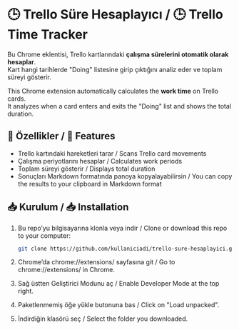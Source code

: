 # 🕒 Trello Süre Hesaplayıcı / 🕒 Trello Time Tracker

Bu Chrome eklentisi, Trello kartlarındaki **çalışma sürelerini otomatik olarak hesaplar**.  
Kart hangi tarihlerde "Doing" listesine girip çıktığını analiz eder ve toplam süreyi gösterir.

This Chrome extension automatically calculates the **work time** on Trello cards.  
It analyzes when a card enters and exits the "Doing" list and shows the total duration.

## 🚀 Özellikler / 🚀 Features
- Trello kartındaki hareketleri tarar / Scans Trello card movements
- Çalışma periyotlarını hesaplar / Calculates work periods
- Toplam süreyi gösterir / Displays total duration
- Sonuçları Markdown formatında panoya kopyalayabilirsin / You can copy the results to your clipboard in Markdown format

## 📥 Kurulum / 📥 Installation

1. Bu repo’yu bilgisayarına klonla veya indir / Clone or download this repo to your computer:
   ```bash
   git clone https://github.com/kullaniciadi/trello-sure-hesaplayici.git
   ```

2. Chrome’da chrome://extensions/ sayfasına git / Go to chrome://extensions/ in Chrome.

3. Sağ üstten Geliştirici Modunu aç / Enable Developer Mode at the top right.

4. Paketlenmemiş öğe yükle butonuna bas / Click on "Load unpacked".

5. İndirdiğin klasörü seç / Select the folder you downloaded.